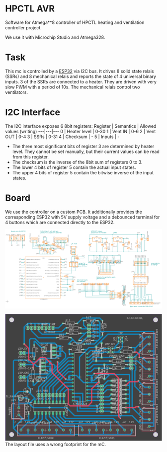 # HPCTL AVR
Software for Atmega**8 controller of HPCTL heating and ventilation controller project.

We use it with Microchip Studio and Atmega328.

# Task
This mc is controlled by a [ESP32](https://github.com/baldufal/hpctl_arduino/tree/main) via I2C bus.
It drives 8 solid state relais (SSRs) and 8 mechanical relais and reports the state of 4 universal binary inputs.
3 of the SSRs are connected to a heater. They are driven with very slow PWM with a period of 10s.
The mechanical relais control two ventilators.

# I2C Interface
The I2C interface exposes 6 8bit registers:
Register | Semantics | Allowed values (writing)
---|---|---
0 | Heater level | 0-30
1 | Vent IN | 0-6
2 | Vent OUT | 0-4
3 | SSRs | 0-31
4 | Checksum | -
5 | Inputs | -

- The three most significant bits of register 3 are determined by heater level. They cannot be set manually, but their current values can be read from this register.
- The checksum is the inverse of the 8bit sum of registers 0 to 3.
- The lower 4 bits of register 5 contain the actual input states.
- The upper 4 bits of register 5 contain the bitwise inverse of the input states.

# Board
We use the controller on a custom PCB. It additionally provides the corresponding ESP32 with 5V supply voltage and a debounced terminal for 4 buttons which are connected directly to the ESP32.

![schematic](./Board/HPCTL&#32;Schematic.png)

![board](./Board/HPCTL&#32;Board.png)
The layout file uses a wrong footprint for the mC.
